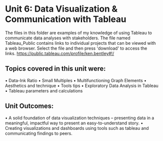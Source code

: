 # Unit 6: Data Visualization & Communication with Tableau
The files in this folder are examples of my knowledge of using Tableau to communicate data analyses with stakeholders.  The file named Tableau_Public contains links to individual projects that can be viewed with a web browser. Select the file and then press 'download' to access the links.
https://public.tableau.com/profile/ken.bentley#!/
## Topics covered in this unit were:

• Data-Ink Ratio
• Small Multiples
• Multifunctioning Graph Elements
• Aesthetics and technique
• Tools tips
• Exploratory Data Analysis in Tableau
• Tableau parameters and calculations

## Unit Outcomes:

• A solid foundation of data visualization techniques – presenting data in a meaningful,
impactful way to present an easy-to-understand story.
• Creating visualizations and dashboards using tools such as tableau and communicating
findings to peers.

